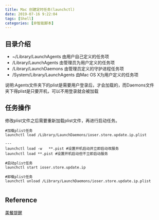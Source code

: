 ```yaml
---
title: Mac 创建定时任务(launchctl)
date: 2019-07-16 9:22:04
tags: [Shell]
categories: [非智能脚本]
---
```


## 目录介绍
- ~/Library/LaunchAgents 由用户自己定义的任务项 
- /Library/LaunchAgents 由管理员为用户定义的任务项 
- /Library/LaunchDaemons 由管理员定义的守护进程任务项 
- /System/Library/LaunchAgents 由Mac OS X为用户定义的任务项 


说明:Agents文件夹下的plist是需要用户登录后，才会加载的，而Daemons文件夹下得plist是只要开机，可以不用登录就会被加载

<!-- more -->

## 任务操作

修改plist文件之后需要重新加载plist文件，再进行启动任务。

``` shell
#加载plist任务
launchctl load /Library/LaunchDaemons/ioser.store.update.ip.plist

---
launchctl load -w   **.pist #设置开机启动并立即启动改服务
launchctl load **.pist #设置开机启动但不立即启动服务 

#启动plist任务
launchctl start ioser.store.update.ip

#卸载plist任务
launchctl unload /Library/LaunchDaemons/ioser.store.update.ip.plist


```

## Reference
[美餐提醒](https://www.cnblogs.com/hanlingzhi/p/6505967.html)